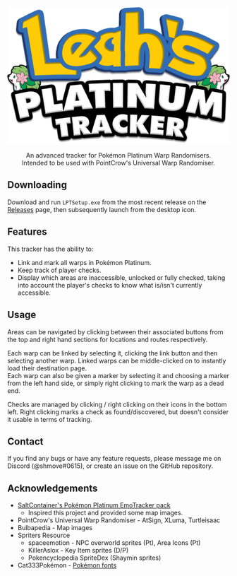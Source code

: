 <p align="center"><img src="https://github.com/shmove/LeahsPlatinumTracker/blob/master/Resources/Pictures/Logo.png" width="600"></p>
<p align="center">An advanced tracker for Pokémon Platinum Warp Randomisers.<br />Intended to be used with PointCrow's Universal Warp Randomiser.</p>

## Downloading
Download and run `LPTSetup.exe` from the most recent release on the [Releases](https://github.com/shmove/LeahsPlatinumTracker/releases) page, then subsequently launch from the desktop icon.

## Features
This tracker has the ability to:
- Link and mark all warps in Pokémon Platinum.
- Keep track of player checks.
- Display which areas are inaccessible, unlocked or fully checked, taking into account the player's checks to know what is/isn't currently accessible.

## Usage
Areas can be navigated by clicking between their associated buttons from the top and right hand sections for locations and routes respectively.	
<!--**Grey** areas are considered inaccessible to the player, **blue** areas contain warps that haven't been checked yet, **yellow** areas contain warps blocked by a Check-Lock marker, and **green** areas are considered fully checked for what is currently accessible. **Darker green** areas signify an area that is completely checked of all of its warps.-->

Each warp can be linked by selecting it, clicking the link button and then selecting another warp. Linked warps can be middle-clicked on to instantly load their destination page. <br />
Each warp can also be given a marker by selecting it and choosing a marker from the left hand side, or simply right clicking to mark the warp as a dead end.

<!--Markers selected from the upper section are considered as 'Check-Locks' to the tracker, and an area won't display as completed unless the associated warps are linked, or have their markers changed to one from the lower section.-->

Checks are managed by clicking / right clicking on their icons in the bottom left. 
Right clicking marks a check as found/discovered, but doesn't consider it usable in terms of tracking. <!--(for example; marking surf and gym 5 as discovered won't unlock any sections of the map, but once they are both marked as unlocked, sections blocked by a surf check will open up.)-->

## Contact
If you find any bugs or have any feature requests, please message me on Discord (@shmove#0615), or create an issue on the GitHub repository.

## Acknowledgements
- [SaltContainer's Pokémon Platinum EmoTracker pack](https://github.com/SaltContainer/PokemonPlatinumMapRandoTracker)
	- Inspired this project and provided some map images.
- PointCrow's Universal Warp Randomiser - AtSign, XLuma, Turtleisaac
- Bulbapedia - Map images
- Spriters Resource
	- spaceemotion - NPC overworld sprites (Pt), Area Icons (Pt)
	- KillerAslox - Key Item sprites (D/P)
	- Pokencyclopedia SpriteDex (Shaymin sprites)
- Cat333Pokémon - [Pokémon fonts](http://www.victoryroad.net/showthread.php?t=1507)

